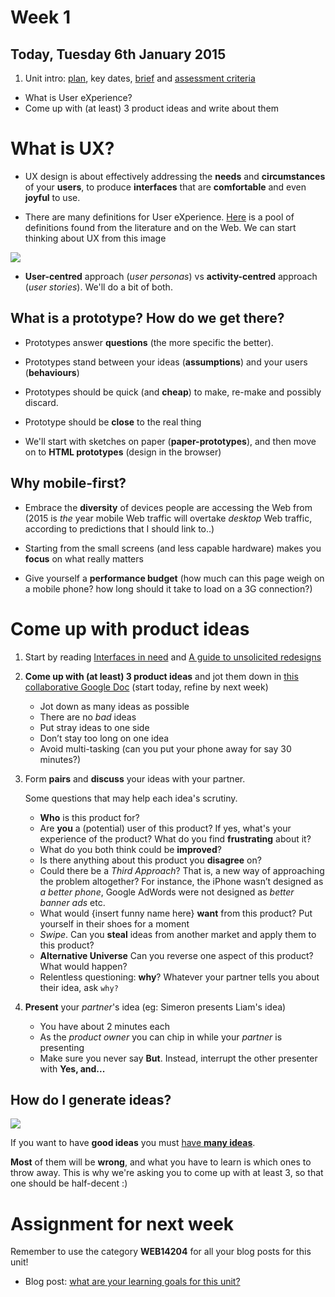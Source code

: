 # Week 1

## Today, Tuesday 6th January 2015

1. Unit intro: [plan](https://github.com/RavensbourneWebMedia/WEB14204#plan), key dates, [brief](https://github.com/RavensbourneWebMedia/WEB14204#brief) and [assessment criteria](https://github.com/RavensbourneWebMedia/WEB14204#assessment-criteria) 
* What is User eXperience?
* Come up with (at least) 3 product ideas and write about them


# What is UX?

* UX design is about effectively addressing the **needs** and **circumstances** of your **users**, to produce **interfaces** that are **comfortable** and even **joyful** to use.

* There are many definitions for User eXperience. [Here](http://www.allaboutux.org/ux-definitions) is a pool of definitions found from the literature and on the Web. We can start thinking about UX from this image

![](http://imgs.xkcd.com/comics/university_website.png)

* **User-centred** approach (*user personas*) vs **activity-centred** approach (*user stories*). We'll do a bit of both.


## What is a prototype? How do we get there?

* Prototypes answer **questions** (the more specific the better).

* Prototypes stand between your ideas (**assumptions**) and your users (**behaviours**)

* Prototypes should be quick (and **cheap**) to make, re-make and possibly discard.

* Prototype should be **close** to the real thing

* We'll start with sketches on paper (**paper-prototypes**), and then move on to **HTML prototypes** (design in the browser)


## Why mobile-first?

* Embrace the **diversity** of devices people are accessing the Web from (2015 is *the* year mobile Web traffic will overtake *desktop* Web traffic, according to predictions that I should link to..)

* Starting from the small screens (and less capable hardware) makes you **focus** on what really matters

* Give yourself a **performance budget** (how much can this page weigh on a mobile phone? how long should it take to load on a 3G connection?)



# Come up with product ideas

1. Start by reading [Interfaces in need](https://medium.com/@gbks/interfaces-in-need-fa21105102c6) and [A guide to unsolicited redesigns](http://www.welcomebrand.co.uk/thoughts/the-designers-guide-to-unsolicited-redesigns/)

2. **Come up with (at least) 3 product ideas** and jot them down in [this collaborative Google Doc](https://docs.google.com/document/d/1uvH4DzJyyMGLhlRfwow58k96xDwcw6ZX--RoUhqB928/edit?usp=sharing) (start today, refine by next week)

	* Jot down as many ideas as possible 
	* There are no *bad* ideas 
	* Put stray ideas to one side 
	* Don’t stay too long on one idea
	* Avoid multi-tasking (can you put your phone away for say 30 minutes?)


3. Form **pairs** and **discuss** your ideas with your partner.

	Some questions that may help each idea's scrutiny.

	* **Who** is this product for? 
	* Are **you** a (potential) user of this product? If yes, what's your experience of the product? What do you find **frustrating** about it?
	* What do you both think could be **improved**? 
	* Is there anything about this product you **disagree** on?
	* Could there be a *Third Approach*? That is, a new way of approaching the problem altogether? For instance, the iPhone wasn’t designed as *a better phone*, Google AdWords were not designed as *better banner ads* etc. 
	* What would {insert funny name here} **want** from this product? Put yourself in their shoes for a moment
	* *Swipe*. Can you **steal** ideas from another market and apply them to this product?
	* **Alternative Universe** Can you reverse one aspect of this product? What would happen?
	* Relentless questioning: **why**? Whatever your partner tells you about their idea, ask `why?` 
	

4. **Present** your *partner*'s idea (eg: Simeron presents Liam's idea)

	* You have about 2 minutes each
	* As the *product owner* you can chip in while your *partner* is presenting
	* Make sure you never say **But**. Instead, interrupt the other presenter with **Yes, and...**


## How do I generate ideas?

![](http://frankchimero.com/assets/ideas.gif)

If you want to have **good ideas** you must [have **many ideas**](https://medium.com/founder-stories/9bd554bedce0).

**Most** of them will be **wrong**, and what you have to learn is which ones to throw away. This is why we're asking you to come up with at least 3, so that one should be half-decent :)



# Assignment for next week

Remember to use the category **WEB14204** for all your blog posts for this unit!

* Blog post: [what are your learning goals for this unit?](https://github.com/RavensbourneWebMedia/Blogging/blob/master/what-are-my-learning-goals.md)
